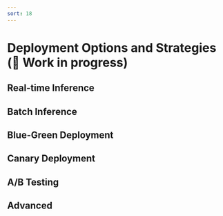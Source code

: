 ```yaml
---
sort: 18
---
```


# Deployment Options and Strategies (🚧 Work in progress)

## Real-time Inference

## Batch Inference

## Blue-Green Deployment

## Canary Deployment

## A/B Testing

## Advanced